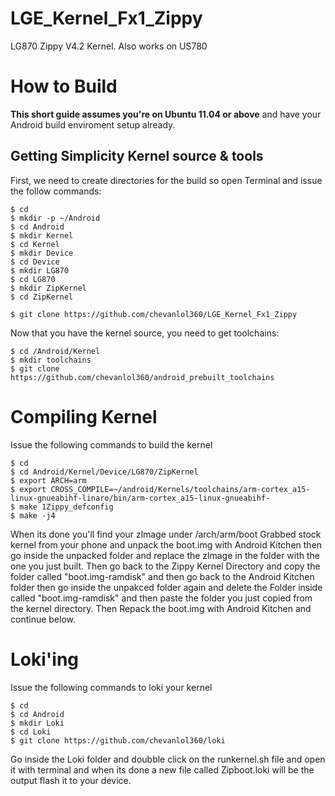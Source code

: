 LGE_Kernel_Fx1_Zippy
======================

LG870 Zippy V4.2 Kernel. Also works on US780

How to Build
====================
**This short guide assumes you're on Ubuntu 11.04 or above** and have your Android build enviroment setup already.

Getting Simplicity Kernel source & tools
-------------------------------------------

First, we need to create directories for the build so open Terminal and issue the follow commands:

    $ cd 
    $ mkdir -p ~/Android
    $ cd Android
    $ mkdir Kernel
    $ cd Kernel
    $ mkdir Device
    $ cd Device
    $ mkdir LG870
    $ cd LG870
    $ mkdir ZipKernel
    $ cd ZipKernel

    $ git clone https://github.com/chevanlol360/LGE_Kernel_Fx1_Zippy

Now that you have the kernel source, you need to get toolchains:

    $ cd /Android/Kernel
    $ mkdir toolchains
    $ git clone https://github.com/chevanlol360/android_prebuilt_toolchains

Compiling Kernel
====================
Issue the following commands to build the kernel

    $ cd
    $ cd Android/Kernel/Device/LG870/ZipKernel
    $ export ARCH=arm
    $ export CROSS_COMPILE=~/android/Kernels/toolchains/arm-cortex_a15-linux-gnueabihf-linaro/bin/arm-cortex_a15-linux-gnueabihf-
    $ make 1Zippy_defconfig
    $ make -j4
    

When its done you'll find your zlmage under /arch/arm/boot Grabbed stock kernel from your phone and unpack the boot.img with Android Kitchen then go inside the unpacked folder and replace the zlmage in the folder with the one you just built. Then go back to the Zippy Kernel Directory and copy the folder called "boot.img-ramdisk" and then go back to the Android Kitchen folder then go inside the unpakced folder again and delete the Folder inside called "boot.img-ramdisk" and then paste the folder you just copied from the kernel directory. Then Repack the boot.img with Android Kitchen and continue below.

Loki'ing
====================
Issue the following commands to loki your kernel
    
    $ cd
    $ cd Android
    $ mkdir Loki
    $ cd Loki
    $ git clone https://github.com/chevanlol360/loki
    
Go inside the Loki folder and doubble click on the runkernel.sh file and open it with terminal and when its done a new file called Zipboot.loki will be the output flash it to your device.  
